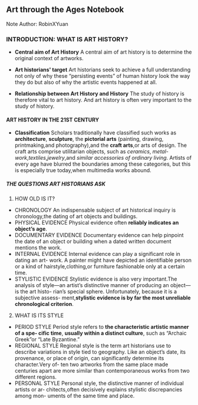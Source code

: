 ## Art through the Ages Notebook

Note Author: RobinXYuan

### INTRODUCTION: WHAT IS ART HISTORY?

- **Central aim of Art History**
  A central aim of art history is to determine the original context of artworks.

- **Art historians' target**
  Art historians seek to achieve a full understanding not only of why these “persisting events” of human history look the way they do but also of why the artistic events happened at all.

- **Relationship between Art History and History**
  The study of history is therefore vital to art history. And art history is often very important to the study of history.

#### ART HISTORY IN THE 21ST CENTURY

- **Classification**
  Scholars traditionally have classified such works as **architecture**, **sculpture**, the **pictorial arts** (painting, drawing, printmaking,and photography),and the **craft arts**,or arts of design. 
  The craft arts comprise utilitarian objects, such as *ceramics*, *metal- work*,*textiles*,*jewelry*,and *similar accessories of ordinary living*. Artists of every age have blurred the boundaries among these categories, but this is especially true today,when multimedia works abound.

##### THE QUESTIONS ART HISTORIANS ASK

1. HOW OLD IS IT?

- CHRONOLOGY
  An indispensable subject of art historical inquiry is chronology,the dating of art objects and buildings. 
- PHYSICAL EVIDENCE
  Physical evidence often **reliably indicates an object’s age**. 
- DOCUMENTARY EVIDENCE
  Documentary evidence can help pinpoint the date of an object or building when a dated written document mentions the work.
- INTERNAL EVIDENCE
  Internal evidence can play a significant role in dating an art- work. A painter might have depicted an identifiable person or a kind of hairstyle,clothing,or furniture fashionable only at a certain time.
- STYLISTIC EVIDENCE
  Stylistic evidence is also very important.The analysis of style—an artist’s distinctive manner of producing an object—is the art histo- rian’s special sphere. Unfortunately, because it is a subjective assess- ment,**stylistic evidence is by far the most unreliable chronological criterion**.

2. WHAT IS ITS STYLE

- PERIOD STYLE
  Period style refers to **the characteristic artistic manner of a spe- cific time**, **usually within a distinct culture**, such as “Archaic Greek”or “Late Byzantine.”
- REGIONAL STYLE
  Regional style is the term art historians use to describe variations in style tied to geography. Like an object’s date, its provenance, or place of origin, can significantly determine its character.Very of- ten two artworks from the same place made centuries apart are more similar than contemporaneous works from two different regions.
- PERSONAL STYLE
  Personal style, the distinctive manner of individual artists or ar- chitects,often decisively explains stylistic discrepancies among mon- uments of the same time and place. 
  
  
